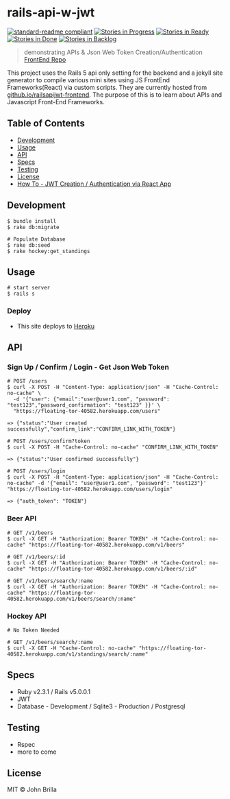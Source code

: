 # rails-api-w-jwt

[![standard-readme compliant](https://img.shields.io/badge/standard--readme-OK-green.svg?style=flat-square)](https://github.com/RichardLitt/standard-readme)
[![Stories in Progress](https://badge.waffle.io/jbcool17/railsapijwt.svg?label=In%20Progress&title=In%20Progress)](http://waffle.io/jbcool17/railsapijwt)
[![Stories in Ready](https://badge.waffle.io/jbcool17/railsapijwt.svg?label=ready&title=Ready)](http://waffle.io/jbcool17/railsapijwt)
[![Stories in Done](https://badge.waffle.io/jbcool17/railsapijwt.svg?label=done&title=Done)](http://waffle.io/jbcool17/railsapijwt)
[![Stories in Backlog](https://badge.waffle.io/jbcool17/railsapijwt.svg?label=backlog&title=backlog)](http://waffle.io/jbcool17/railsapijwt)

> demonstrating APIs &amp; Json Web Token Creation/Authentication
> [FrontEnd Repo](https://github.com/jbcool17/railsapijwt-frontend)

This project uses the Rails 5 api only setting for the backend and a jekyll site generator to compile various mini sites using JS FrontEnd Frameworks(React) via custom scripts. They are currently hosted from [github.io/railsapijwt-frontend](https://github.com/jbcool17/railsapijwt-frontend). The purpose of this is to learn about APIs and Javascript Front-End Frameworks.

## Table of Contents

- [Development](#development)
- [Usage](#usage)
- [API](#api)
- [Specs](#specs)
- [Testing](#testing)
- [License](#license)
- [How To - JWT Creation / Authentication via React App](#how-to)

## Development
```
$ bundle install
$ rake db:migrate

# Populate Database
$ rake db:seed
$ rake hockey:get_standings
```

## Usage
```
# start server
$ rails s
```
### Deploy
- This site deploys to [Heroku](https://floating-tor-40582.herokuapp.com/)

## API

### Sign Up / Confirm / Login - Get Json Web Token
```
# POST /users
$ curl -X POST -H "Content-Type: application/json" -H "Cache-Control: no-cache" \
  -d '{"user": {"email":"user@user1.com", "password": "test123","password_confirmation": "test123" }}' \
  "https://floating-tor-40582.herokuapp.com/users"

=> {"status":"User created successfully","confirm_link":"CONFIRM_LINK_WITH_TOKEN"}

# POST /users/confirm?token
$ curl -X POST -H "Cache-Control: no-cache" "CONFIRM_LINK_WITH_TOKEN"

=> {"status":"User confirmed successfully"}

# POST /users/login
$ curl -X POST -H "Content-Type: application/json" -H "Cache-Control: no-cache" -d '{"email": "user@user1.com", "password": "test123"}' "https://floating-tor-40582.herokuapp.com/users/login"

=> {"auth_token": "TOKEN"}
```

### Beer API
```
# GET /v1/beers
$ curl -X GET -H "Authorization: Bearer TOKEN" -H "Cache-Control: no-cache" "https://floating-tor-40582.herokuapp.com/v1/beers"

# GET /v1/beers/:id
$ curl -X GET -H "Authorization: Bearer TOKEN" -H "Cache-Control: no-cache" "https://floating-tor-40582.herokuapp.com/v1/beers/:id"

# GET /v1/beers/search/:name
$ curl -X GET -H "Authorization: Bearer TOKEN" -H "Cache-Control: no-cache" "https://floating-tor-40582.herokuapp.com/v1/beers/search/:name"
```

### Hockey API
```
# No Token Needed

# GET /v1/beers/search/:name
$ curl -X GET -H "Cache-Control: no-cache" "https://floating-tor-40582.herokuapp.com/v1/standings/search/:name"
```

## Specs
- Ruby v2.3.1 / Rails v5.0.0.1
- JWT
- Database - Development / Sqlite3 - Production / Postgresql

## Testing
- Rspec
- more to come

## License

MIT © John Brilla
